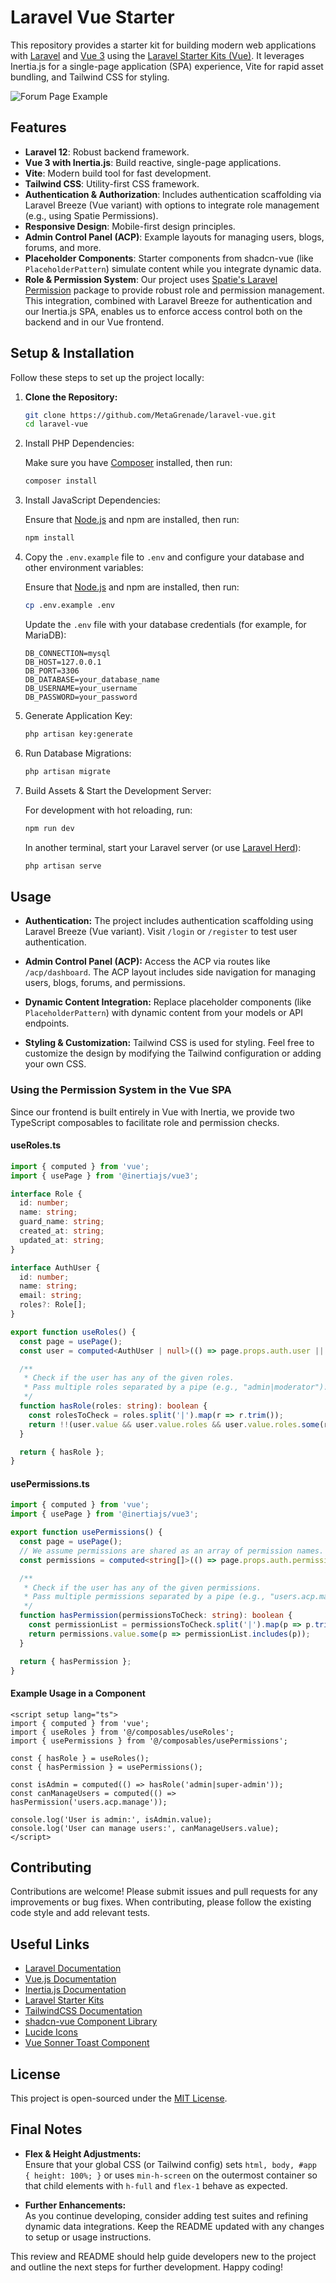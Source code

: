 # Laravel Vue Starter

This repository provides a starter kit for building modern web applications with [Laravel](https://laravel.com) and [Vue 3](https://vuejs.org) using the [Laravel Starter Kits (Vue)](https://laravel.com/starter-kits). It leverages Inertia.js for a single-page application (SPA) experience, Vite for rapid asset bundling, and Tailwind CSS for styling.

![Forum Page Example](https://i.imgur.com/gYNFkFl.png)

## Features

- **Laravel 12**: Robust backend framework.
- **Vue 3 with Inertia.js**: Build reactive, single-page applications.
- **Vite**: Modern build tool for fast development.
- **Tailwind CSS**: Utility-first CSS framework.
- **Authentication & Authorization**: Includes authentication scaffolding via Laravel Breeze (Vue variant) with options to integrate role management (e.g., using Spatie Permissions).
- **Responsive Design**: Mobile-first design principles.
- **Admin Control Panel (ACP)**: Example layouts for managing users, blogs, forums, and more.
- **Placeholder Components**: Starter components from shadcn-vue (like `PlaceholderPattern`) simulate content while you integrate dynamic data.
- **Role & Permission System**: Our project uses [Spatie's Laravel Permission](https://github.com/spatie/laravel-permission) package to provide robust role and permission management. This integration, combined with Laravel Breeze for authentication and our Inertia.js SPA, enables us to enforce access control both on the backend and in our Vue frontend.

## Setup & Installation

Follow these steps to set up the project locally:

1. **Clone the Repository:**

   ```bash
   git clone https://github.com/MetaGrenade/laravel-vue.git
   cd laravel-vue
   ```
   
2. Install PHP Dependencies:

   Make sure you have [Composer](https://getcomposer.org/) installed, then run:
   ```bash
   composer install
   ```
   
3. Install JavaScript Dependencies:

   Ensure that [Node.js](https://nodejs.org/) and npm are installed, then run:
   ```bash
   npm install
   ```

4. Copy the `.env.example` file to `.env` and configure your database and other environment variables:

   Ensure that [Node.js](https://nodejs.org/) and npm are installed, then run:
   ```bash
   cp .env.example .env
   ```
   Update the `.env` file with your database credentials (for example, for MariaDB):
   ```dotenv
   DB_CONNECTION=mysql
   DB_HOST=127.0.0.1
   DB_PORT=3306
   DB_DATABASE=your_database_name
   DB_USERNAME=your_username
   DB_PASSWORD=your_password
   ```
   
5. Generate Application Key:
   
   ```bash
   php artisan key:generate
   ```
   
6. Run Database Migrations:
   
   ```bash
   php artisan migrate
   ```
   
7. Build Assets & Start the Development Server:

   For development with hot reloading, run:
   ```bash
   npm run dev
   ```
   In another terminal, start your Laravel server (or use [Laravel Herd](https://herd.laravel.com)):
   ```bash
   php artisan serve
   ```

## Usage

- **Authentication:**
    The project includes authentication scaffolding using Laravel Breeze (Vue variant). Visit `/login` or `/register` to test user authentication.

- **Admin Control Panel (ACP):**
    Access the ACP via routes like `/acp/dashboard`. The ACP layout includes side navigation for managing users, blogs, forums, and permissions.

- **Dynamic Content Integration:**
    Replace placeholder components (like `PlaceholderPattern`) with dynamic content from your models or API endpoints.

- **Styling & Customization:**
    Tailwind CSS is used for styling. Feel free to customize the design by modifying the Tailwind configuration or adding your own CSS.

### Using the Permission System in the Vue SPA

Since our frontend is built entirely in Vue with Inertia, we provide two TypeScript composables to facilitate role and permission checks.
#### useRoles.ts
```ts
import { computed } from 'vue';
import { usePage } from '@inertiajs/vue3';

interface Role {
  id: number;
  name: string;
  guard_name: string;
  created_at: string;
  updated_at: string;
}

interface AuthUser {
  id: number;
  name: string;
  email: string;
  roles?: Role[];
}

export function useRoles() {
  const page = usePage();
  const user = computed<AuthUser | null>(() => page.props.auth.user || null);

  /**
   * Check if the user has any of the given roles. 
   * Pass multiple roles separated by a pipe (e.g., "admin|moderator").
   */
  function hasRole(roles: string): boolean {
    const rolesToCheck = roles.split('|').map(r => r.trim());
    return !!(user.value && user.value.roles && user.value.roles.some(r => rolesToCheck.includes(r.name)));
  }

  return { hasRole };
}
```

#### usePermissions.ts
```ts
import { computed } from 'vue';
import { usePage } from '@inertiajs/vue3';

export function usePermissions() {
  const page = usePage();
  // We assume permissions are shared as an array of permission names.
  const permissions = computed<string[]>(() => page.props.auth.permissions || []);

  /**
   * Check if the user has any of the given permissions.
   * Pass multiple permissions separated by a pipe (e.g., "users.acp.manage|blogs.acp.manage").
   */
  function hasPermission(permissionsToCheck: string): boolean {
    const permissionList = permissionsToCheck.split('|').map(p => p.trim());
    return permissions.value.some(p => permissionList.includes(p));
  }

  return { hasPermission };
}
```

#### Example Usage in a Component
```vue
<script setup lang="ts">
import { computed } from 'vue';
import { useRoles } from '@/composables/useRoles';
import { usePermissions } from '@/composables/usePermissions';

const { hasRole } = useRoles();
const { hasPermission } = usePermissions();

const isAdmin = computed(() => hasRole('admin|super-admin'));
const canManageUsers = computed(() => hasPermission('users.acp.manage'));

console.log('User is admin:', isAdmin.value);
console.log('User can manage users:', canManageUsers.value);
</script>
```

## Contributing

Contributions are welcome! Please submit issues and pull requests for any improvements or bug fixes. When contributing, please follow the existing code style and add relevant tests.

## Useful Links

- [Laravel Documentation](https://laravel.com/docs/12.x)
- [Vue.js Documentation](https://vuejs.org/guide/quick-start.html)
- [Inertia.js Documentation](https://inertiajs.com/)
- [Laravel Starter Kits](https://laravel.com/docs/12.x/starter-kits#vue)
- [TailwindCSS Documentation](https://tailwindcss.com/docs/dark-mode)
- [shadcn-vue Component Library](https://www.shadcn-vue.com/)
- [Lucide Icons](https://lucide.dev/icons/)
- [Vue Sonner Toast Component](https://vue-sonner.vercel.app/)

## License

This project is open-sourced under the [MIT License](https://en.wikipedia.org/wiki/MIT_License).

## Final Notes

- **Flex & Height Adjustments:**  
  Ensure that your global CSS (or Tailwind config) sets `html, body, #app { height: 100%; }` or uses `min-h-screen` on the outermost container so that child elements with `h-full` and `flex-1` behave as expected.

- **Further Enhancements:**  
  As you continue developing, consider adding test suites and refining dynamic data integrations. Keep the README updated with any changes to setup or usage instructions.

This review and README should help guide developers new to the project and outline the next steps for further development. Happy coding!
